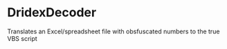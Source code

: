 # DridexDecoder
Translates an Excel/spreadsheet file with obsfuscated numbers to the true VBS script
